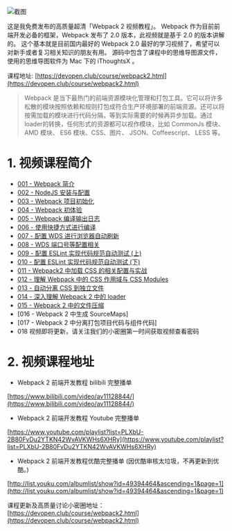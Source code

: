 ![截图](http://7xqdjc.com1.z0.glb.clouddn.com/blog_4ae6902fe08507b1e5eb63832c82b188.png)

这是我免费发布的高质量超清「Webpack 2 视频教程」。
Webpack 作为目前前端开发必备的框架，Webpack 发布了 2.0 版本，此视频就是基于 2.0 的版本讲解的。
这个基本就是目前国内最好的 Webpack 2.0 最好的学习视频了，希望可以对新手或者复习相关知识的朋友有用。
源码中包含了课程中的思维导图源文件，使用的思维导图软件为 Mac 下的 iThoughtsX 。

课程地址: [https://devopen.club/course/webpack2.html](https://devopen.club/course/webpack2.html)

> Webpack 是当下最热门的前端资源模块化管理和打包工具。它可以将许多松散的模块按照依赖和规则打包成符合生产环境部署的前端资源。还可以将按需加载的模块进行代码分隔，等到实际需要的时候再异步加载。通过loader的转换，任何形式的资源都可以视作模块，比如 CommonJs 模块、 AMD 模块、 ES6 模块、CSS、图片、 JSON、Coffeescript、 LESS 等。

# 1. 视频课程简介

* [001 - Webpack 简介](http://v.youku.com/v_show/id_XMjY4MzM5MjM2OA==.html)
* [002 - NodeJS 安装与配置](http://v.youku.com/v_show/id_XMjY4MzUwODcwMA==.html)
* [003 - Webpack 项目初始化](http://v.youku.com/v_show/id_XMjY4MzUxNzMyOA==.html)
* [004 - Webpack 初体验](http://v.youku.com/v_show/id_XMjY4NTM0NTYyMA==.html)
* [005 - Webpack 编译输出日志](http://v.youku.com/v_show/id_XMjY4NTM0NjA0MA==.html)
* [006 - 使用快捷方式进行编译](http://v.youku.com/v_show/id_XMjY4NTM4MTk4OA==.html)
* [007 - 配置 WDS 进行浏览器自动刷新](http://v.youku.com/v_show/id_XMjY5NTg4NzU4OA==.html)
* [008 - WDS 端口号等配置相关](http://v.youku.com/v_show/id_XMjcwMTc2MDQ1Ng==.html)
* [009 - 配置 ESLint 实现代码规范自动测试 (上)](http://v.youku.com/v_show/id_XMjcyMjU3MjI3Mg==.html)
* [010 - 配置 ESLint 实现代码规范自动测试 (下)](http://v.youku.com/v_show/id_XMjcyMjYyODQ2NA==.html)
* [011 - Webpack2 中加载 CSS 的相关配置与实战](http://v.youku.com/v_show/id_XMjc0NTI5Njk4MA==.html)
* [012 - 理解 Webpack 中的 CSS 作用域与 CSS Modules](http://v.youku.com/v_show/id_XMjc0Nzg2NzcxNg==.html)
* [013 - 自动分离 CSS 到独立文件](http://v.youku.com/v_show/id_XMjc2ODU1MjY0NA==.html)
* [014 - 深入理解 Webpack 2 中的 loader](http://v.youku.com/v_show/id_XMjc4NzY1NDIzMg==.html)
* [015 - Webpack 2 中的文件压缩](http://v.youku.com/v_show/id_XMjgwNTg3NzQ2NA==.html)
* [016 - Webpack 2 中生成 SourceMaps]
* [017 - Webpack 2 中分离打包项目代码与组件代码]
* 018 视频即将更新，请关注我们的小密圈第一时间获取视频查看密码

# 2. 视频课程地址

* Webpack 2 前端开发教程 bilibili 完整播单

[https://www.bilibili.com/video/av11128844/](https://www.bilibili.com/video/av11128844/)


* Webpack 2 前端开发教程 Youtube 完整播单

[https://www.youtube.com/playlist?list=PLXbU-2B80FvDu2YTKN42WvAVKWHs6XHRy](https://www.youtube.com/playlist?list=PLXbU-2B80FvDu2YTKN42WvAVKWHs6XHRy)

* Webpack 2 前端开发教程优酷完整播单 (因优酷审核太垃圾，不再更新到优酷。) 

[http://list.youku.com/albumlist/show?id=49394464&ascending=1&page=1](http://list.youku.com/albumlist/show?id=49394464&ascending=1&page=1)


课程更新及高质量讨论小密圈地址：[https://devopen.club/course/webpack2.html](https://devopen.club/course/webpack2.html)

